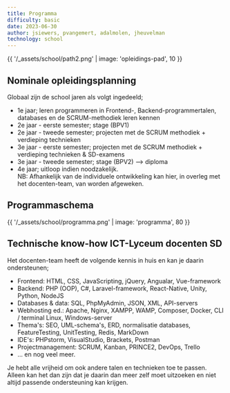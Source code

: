 ```yaml
---
title: Programma
difficulty: basic
date: 2023-06-30
author: jsiewers, pvangemert, adalmolen, jheuvelman
technology: school
---
```


{{ '/_assets/school/path2.png'  | image: 'opleidings-pad', 10 }}

## Nominale opleidingsplanning
Globaal zijn de school jaren als volgt ingedeeld;
* 1e jaar; leren programmeren in Frontend-, Backend-programmertalen, databases en de SCRUM-methodiek leren kennen
* 2e jaar - eerste semester; stage (BPV1)
* 2e jaar - tweede semester; projecten met de SCRUM methodiek + verdieping technieken
* 3e jaar - eerste semester; projecten met de SCRUM methodiek + verdieping technieken & SD-examens
* 3e jaar - tweede semester; stage (BPV2) --> diploma
* 4e jaar; uitloop indien noodzakelijk.<br>
  NB: Afhankelijk van de individuele ontwikkeling kan hier, in overleg met het docenten-team, van worden afgeweken.


## Programmaschema

{{ '/_assets/school/programma.png'  | image: 'programma', 80 }}


## Technische know-how ICT-Lyceum docenten SD
Het docenten-team heeft de volgende kennis in huis en kan je daarin ondersteunen;
* Frontend: HTML, CSS, JavaScripting, jQuery, Angualar, Vue-framework
* Backend: PHP (OOP), C#, Laravel-framework, React-Native, Unity, Python, NodeJS
* Databases & data: SQL, PhpMyAdmin, JSON, XML, API-servers
* Webhosting ed.: Apache, Nginx, XAMPP, WAMP, Composer, Docker, CLI / terminal Linux, Windows-server
* Thema's: SEO, UML-schema's, ERD, normalisatie databases, FeatureTesting, UnitTesting, Redis, MarkDown
* IDE's: PHPstorm, VisualStudio, Brackets, Postman 
* Projectmanagement: SCRUM, Kanban, PRINCE2, DevOps, Trello
* ... en nog veel meer.

Je hebt alle vrijheid om ook andere talen en technieken toe te passen.
Alleen kan het dan zijn dat je daarin dan meer zelf moet uitzoeken en niet altijd passende ondersteuning kan krijgen. 


